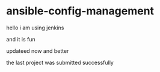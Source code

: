# ansible-config-management

hello i am using jenkins

and it is fun

updateed now and better

the last project was submitted successfully
